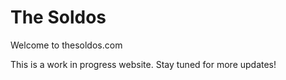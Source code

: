 # The Soldos

Welcome to thesoldos.com

This is a work in progress website. Stay tuned for more updates!
